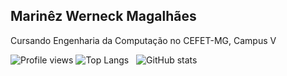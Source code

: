 ## Marinêz Werneck Magalhães

<div align="justify">
  <p>Cursando Engenharia da Computação no CEFET-MG, Campus V<p>
</div
  
![Profile views](https://gpvc.arturio.dev/MiliWerneck) 
![Top Langs](https://github-readme-stats.vercel.app/api/top-langs/?username=MiliWerneck) &nbsp; 
![GitHub stats](https://github-readme-stats.vercel.app/api?username=MiliWerneck&show_icons=true&count_private=true) 



<!--
**MiliWerneck/MiliWerneck** is a ✨ _special_ ✨ repository because its `README.md` (this file) appears on your GitHub profile.

Here are some ideas to get you started:

- 🔭 I’m currently working on ...
- 🌱 I’m currently learning ...
- 👯 I’m looking to collaborate on ...
- 🤔 I’m looking for help with ...
- 💬 Ask me about ...
- 📫 How to reach me: ...
- 😄 Pronouns: ...
- ⚡ Fun fact: ...
-->
